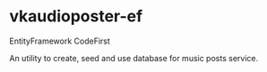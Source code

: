 # vkaudioposter-ef
EntityFramework CodeFirst

An utility to create, seed and use database for music posts service.
